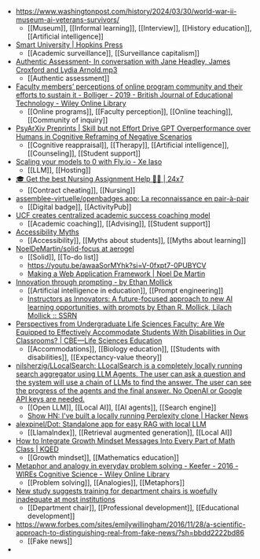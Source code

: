 - https://www.washingtonpost.com/history/2024/03/30/world-war-ii-museum-ai-veterans-survivors/
	- [[Museum]], [[Informal learning]], [[Interview]], [[History education]], [[Artificial intelligence]]
- [Smart University | Hopkins Press](https://www.press.jhu.edu/books/title/12902/smart-university)
	- [[Academic surveillance]], [[Surveillance capitalism]]
- [Authentic Assessment- In conversation with Jane Headley, James Croxford and Lydia Arnold.mp3](https://figshare.edgehill.ac.uk/articles/media/Authentic_Assessment-_In_conversation_with_Jane_Headley_James_Croxford_and_Lydia_Arnold_mp3/25610979/1)
	- [[Authentic assessment]]
- [Faculty members’ perceptions of online program community and their efforts to sustain it - Bolliger - 2019 - British Journal of Educational Technology - Wiley Online Library](https://bera-journals.onlinelibrary.wiley.com/doi/10.1111/bjet.12734)
	- [[Online programs]], [[Faculty perception]], [[Online teaching]], [[Community of inquiry]]
- [PsyArXiv Preprints | Skill but not Effort Drive GPT Overperformance over Humans in Cognitive Reframing of Negative Scenarios](https://osf.io/preprints/psyarxiv/fzvd8)
	- [[Cognitive reappraisal]], [[Therapy]], [[Artificial intelligence]], [[Counseling]], [[Student support]]
- [Scaling your models to 0 with Fly.io - Xe Iaso](https://xeiaso.net/talks/2024/ollama-fly-gpu/)
	- [[LLM]], [[Hosting]]
- [🎓 Get the best Nursing Assignment Help 👩‍⚕️ | 24x7](https://nursingassignmenthelper.io/)
	- [[Contract cheating]], [[Nursing]]
- [assemblee-virtuelle/openbadges.app: La reconnaissance en pair-à-pair](https://github.com/assemblee-virtuelle/openbadges.app)
	- [[Digital badge]], [[ActivityPub]]
- [UCF creates centralized academic success coaching model](https://www.insidehighered.com/news/student-success/academic-life/2024/04/22/ucf-creates-centralized-academic-success-coaching?mc_cid=97232bb7ff)
	- [[Academic coaching]], [[Advising]], [[Student support]]
- [Accessibility Myths](https://a11ymyths.com/)
	- [[Accessibility]], [[Myths about students]], [[Myths about learning]]
- [NoelDeMartin/solid-focus at aerogel](https://github.com/NoelDeMartin/solid-focus/tree/aerogel)
	- [[Solid]], [[To-do list]]
	- https://youtu.be/awaaSorMYhk?si=V-0fxpt7-0PUBYCV
	- [Making a Web Application Framework | Noel De Martin](https://noeldemartin.com/tasks/making-a-web-application-framework)
- [Innovation through prompting - by Ethan Mollick](https://www.oneusefulthing.org/p/innovation-through-prompting)
	- [[Artificial intelligence in education]], [[Prompt engineering]]
	- [Instructors as Innovators: A future-focused approach to new AI learning opportunities, with prompts by Ethan R. Mollick, Lilach Mollick :: SSRN](https://papers.ssrn.com/sol3/papers.cfm?abstract_id=4802463)
- [Perspectives from Undergraduate Life Sciences Faculty: Are We Equipped to Effectively Accommodate Students With Disabilities in Our Classrooms? | CBE—Life Sciences Education](https://www.lifescied.org/doi/10.1187/cbe.23-05-0094)
	- [[Accommodations]], [[Biology education]], [[Students with disabilities]], [[Expectancy-value theory]]
- [nilsherzig/LLocalSearch: LLocalSearch is a completely locally running search aggregator using LLM Agents. The user can ask a question and the system will use a chain of LLMs to find the answer. The user can see the progress of the agents and the final answer. No OpenAI or Google API keys are needed.](https://github.com/nilsherzig/LLocalSearch)
	- [[Open LLM]], [[Local AI]], [[AI agents]], [[Search engine]]
	- [Show HN: I've built a locally running Perplexity clone | Hacker News](https://news.ycombinator.com/item?id=39923404)
- [alexpinel/Dot: Standalone app for easy RAG with local LLM](https://github.com/alexpinel/Dot)
	- [[LlamaIndex]], [[Retrieval augmented generation]], [[Local AI]]
- [How to Integrate Growth Mindset Messages Into Every Part of Math Class | KQED](https://www.kqed.org/mindshift/46905/how-to-integrate-growth-mindset-messages-into-every-part-of-math-class)
	- [[Growth mindset]], [[Mathematics education]]
- [Metaphor and analogy in everyday problem solving - Keefer - 2016 - WIREs Cognitive Science - Wiley Online Library](https://wires.onlinelibrary.wiley.com/doi/abs/10.1002/wcs.1407)
	- [[Problem solving]], [[Analogies]], [[Metaphors]]
- [New study suggests training for department chairs is woefully inadequate at most institutions](https://www.insidehighered.com/news/2016/12/01/new-study-suggests-training-department-chairs-woefully-inadequate-most-institutions)
	- [[Department chair]], [[Professional development]], [[Educational development]]
- https://www.forbes.com/sites/emilywillingham/2016/11/28/a-scientific-approach-to-distinguishing-real-from-fake-news/?sh=bbdd2222bd86
	- [[Fake news]]
-